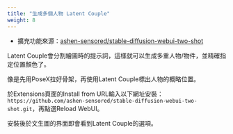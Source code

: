 ```yaml
---
title: "生成多個人物 Latent Couple"
weight: 8
---
```


- 擴充功能來源：[ashen-sensored/stable-diffusion-webui-two-shot](https://github.com/ashen-sensored/stable-diffusion-webui-two-shot)

Latent Couple會分割繪圖時的提示詞，這樣就可以生成多重人物/物件，並精確指定位置顏色了。

像是先用PoseX拉好骨架，再使用Latent Couple標出人物的概略位置。

於Extensions頁面的Install from URL輸入以下網址安裝： `https://github.com/ashen-sensored/stable-diffusion-webui-two-shot.git`，再點選Reload WebUI。

安裝後於文生圖的界面即會看到Latent Couple的選項。
